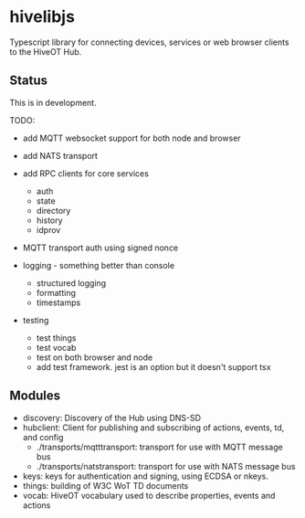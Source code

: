 # hivelibjs

Typescript library for connecting devices, services or web browser clients to the HiveOT Hub.

## Status

This is in development.

TODO:
* add MQTT websocket support for both node and browser
* add NATS transport
* add RPC clients for core services
	* auth
	* state
	* directory
	* history
	* idprov

* MQTT transport auth using signed nonce

* logging - something better than console
	* structured logging
	* formatting
	* timestamps

* testing
	* test things
	* test vocab
	* test on both browser and node
	* add test framework. jest is an option but it doesn't support tsx

## Modules

* discovery: Discovery of the Hub using DNS-SD
* hubclient: Client for publishing and subscribing of actions, events, td, and config
	* ./transports/mqtttransport: transport for use with MQTT message bus
	* ./transports/natstransport: transport for use with NATS message bus
* keys: keys for authentication and signing, using ECDSA or nkeys.
* things: building of W3C WoT TD documents
* vocab: HiveOT vocabulary used to describe properties, events and actions 

